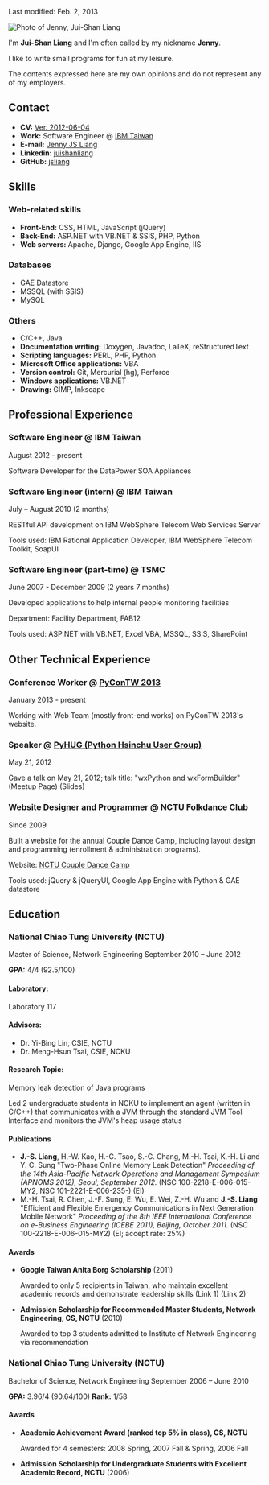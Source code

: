 Last modified: Feb. 2, 2013

<img alt="Photo of Jenny, Jui-Shan Liang" src="http://www.gravatar.com/avatar/e200bf58d1fa8df717f5f8bc6bb0e95e?s=200">

I'm **Jui-Shan Liang** and I'm often called by my nickname **Jenny**.

I like to write small programs for fun at my leisure.

The contents expressed here are my own opinions and do not represent any of my employers.


## Contact ##

- **CV:** [Ver. 2012-06-04](juishan_liang_cv_20120604.pdf)
- **Work:** Software Engineer @ [IBM Taiwan](http://www.ibm.com/tw/zh/)
- **E-mail:** [Jenny JS Liang](mailto:jenny@jsliang.com)
- **Linkedin:** [juishanliang](http://www.linkedin.com/in/juishanliang)
- **GitHub:** [jsliang](https://github.com/jsliang)


## Skills ##

### Web-related skills ###

- **Front-End:** CSS, HTML, JavaScript (jQuery)
- **Back-End:** ASP.NET with VB.NET & SSIS, PHP, Python
- **Web servers:** Apache, Django, Google App Engine, IIS

### Databases ###

- GAE Datastore
- MSSQL (with SSIS)
- MySQL

### Others ###
- C/C++, Java
- **Documentation writing:** Doxygen, Javadoc, LaTeX, reStructuredText
- **Scripting languages:** PERL, PHP, Python
- **Microsoft Office applications:** VBA
- **Version control:** Git, Mercurial (hg), Perforce
- **Windows applications:** VB.NET
- **Drawing:** GIMP, Inkscape


## Professional Experience ##

### Software Engineer @ IBM Taiwan ###

August 2012 - present

Software Developer for the DataPower SOA Appliances


### Software Engineer (intern) @ IBM Taiwan ###

July – August 2010 (2 months)

RESTful API development on IBM WebSphere Telecom Web Services Server

Tools used: IBM Rational Application Developer, IBM WebSphere Telecom Toolkit, SoapUI


### Software Engineer (part-time) @ TSMC ###

June 2007 - December 2009 (2 years 7 months)

Developed applications to help internal people monitoring facilities

Department: Facility Department, FAB12

Tools used: ASP.NET with VB.NET, Excel VBA, MSSQL, SSIS, SharePoint


## Other Technical Experience ##

### Conference Worker @ [PyConTW 2013](http://tw.pycon.org/2013) ###

January 2013 - present

Working with Web Team (mostly front-end works) on PyConTW 2013's website.

### Speaker @ [PyHUG (Python Hsinchu User Group)](http://www.meetup.com/pythonhug/) ###

May 21, 2012

Gave a talk on May 21, 2012; talk title: "wxPython and wxFormBuilder" (Meetup Page) (Slides)


### Website Designer and Programmer @ NCTU Folkdance Club ###

Since 2009

Built a website for the annual Couple Dance Camp, including layout design and programming (enrollment & administration programs).

Website: [NCTU Couple Dance Camp](http://nctucoupledance.appspot.com)

Tools used: jQuery & jQueryUI, Google App Engine with Python & GAE datastore


## Education ##

### National Chiao Tung University (NCTU) ###

Master of Science, Network Engineering 
September 2010 – June 2012

**GPA:** 4/4 (92.5/100)

#### Laboratory: ####
Laboratory 117

#### Advisors: ####

* Dr. Yi-Bing Lin, CSIE, NCTU
* Dr. Meng-Hsun Tsai, CSIE, NCKU

#### Research Topic:
Memory leak detection of Java programs

Led 2 undergraduate students in NCKU to implement an agent (written in C/C++) that communicates with a JVM through the standard JVM Tool Interface and monitors the JVM's heap usage status

#### Publications ####

* **J.-S. Liang**, H.-W. Kao, H.-C. Tsao, S.-C. Chang, M.-H. Tsai, K.-H. Li and Y. C. Sung "Two-Phase Online Memory Leak Detection" *Proceeding of the 14th Asia-Pacific Network Operations and Management Symposium (APNOMS 2012), Seoul, September 2012.* (NSC 100-2218-E-006-015-MY2, NSC 101-2221-E-006-235-) (EI)
* M.-H. Tsai, R. Chen, J.-F. Sung, E. Wu, E. Wei, Z.-H. Wu and **J.-S. Liang** "Efficient and Flexible Emergency Communications in Next Generation Mobile Network" *Proceeding of the 8th IEEE International Conference on e-Business Engineering (ICEBE 2011), Beijing, October 2011.* (NSC 100-2218-E-006-015-MY2) (EI; accept rate: 25%)

#### Awards ####

*   **Google Taiwan Anita Borg Scholarship** (2011)

    Awarded to only 5 recipients in Taiwan, who maintain excellent academic records and demonstrate leadership skills (Link 1) (Link 2)
*   **Admission Scholarship for Recommended Master Students, Network Engineering, CS, NCTU** (2010)

    Awarded to top 3 students admitted to Institute of Network Engineering via recommendation

### National Chiao Tung University (NCTU) ###

Bachelor of Science, Network Engineering 
September 2006 – June 2010

**GPA:** 3.96/4 (90.64/100)
**Rank:** 1/58

#### Awards ####

*   **Academic Achievement Award (ranked top 5% in class), CS, NCTU**

    Awarded for 4 semesters: 2008 Spring, 2007 Fall & Spring, 2006 Fall

*   **Admission Scholarship for Undergraduate Students with Excellent Academic Record, NCTU** (2006)
